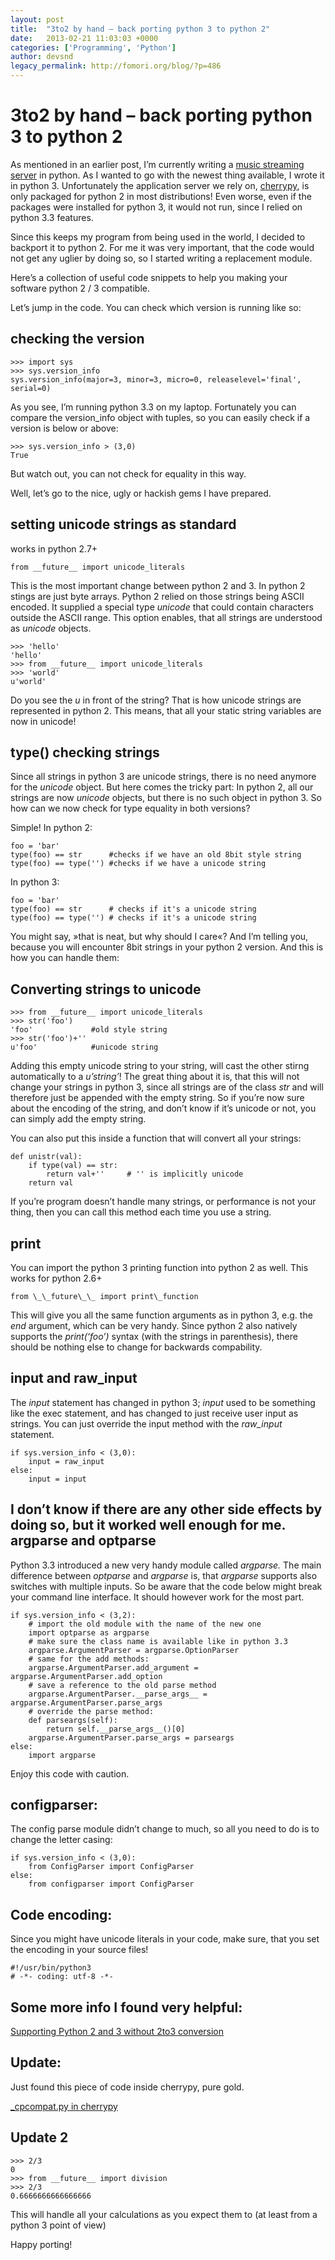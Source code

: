 ```yaml
---
layout: post
title:  "3to2 by hand – back porting python 3 to python 2"
date:   2013-02-21 11:03:03 +0000
categories: ['Programming', 'Python']
author: devsnd
legacy_permalink: http://fomori.org/blog/?p=486
---
```



3to2 by hand – back porting python 3 to python 2
================================================

As mentioned in an earlier post, I’m currently writing a [music streaming server](http://fomori.org/cherrymusic "CherryMusic – A Music Streaming server for your browser") in python. As I wanted to go with the newest thing available, I wrote it in python 3. Unfortunately the application server we rely on, [cherrypy](http://cherrypy.org), is only packaged for python 2 in most distributions! Even worse, even if the packages were installed for python 3, it would not run, since I relied on python 3.3 features.

Since this keeps my program from being used in the world, I decided to backport it to python 2. For me it was very important, that the code would not get any uglier by doing so, so I started writing a replacement module.

Here’s a collection of useful code snippets to help you making your software python 2 / 3 compatible.

Let’s jump in the code. You can check which version is running like so:

checking the version
--------------------

```
>>> import sys
>>> sys.version_info
sys.version_info(major=3, minor=3, micro=0, releaselevel='final', serial=0)
```

As you see, I’m running python 3.3 on my laptop. Fortunately you can compare the version\_info object with tuples, so you can easily check if a version is below or above:

```
>>> sys.version_info > (3,0)
True
```

But watch out, you can not check for equality in this way.

Well, let’s go to the nice, ugly or hackish gems I have prepared.

setting unicode strings as standard
-----------------------------------

works in python 2.7+

```
from __future__ import unicode_literals
```

This is the most important change between python 2 and 3. In python 2 stings are just byte arrays. Python 2 relied on those strings being ASCII encoded. It supplied a special type *unicode* that could contain characters outside the ASCII range. This option enables, that all strings are understood as *unicode* objects.

```
>>> 'hello'
'hello'
>>> from __future__ import unicode_literals
>>> 'world'
u'world'
```

Do you see the *u* in front of the string? That is how unicode strings are represented in python 2. This means, that all your static string variables are now in unicode!

type() checking strings
-----------------------

Since all strings in python 3 are unicode strings, there is no need anymore for the *unicode* object. But here comes the tricky part: In python 2, all our strings are now *unicode* objects, but there is no such object in python 3. So how can we now check for type equality in both versions?

Simple! In python 2:

```
foo = 'bar'
type(foo) == str      #checks if we have an old 8bit style string
type(foo) == type('') #checks if we have a unicode string
```

In python 3:

```
foo = 'bar'
type(foo) == str      # checks if it's a unicode string
type(foo) == type('') # checks if it's a unicode string
```

You might say, »that is neat, but why should I care«? And I’m telling you, because you will encounter 8bit strings in your python 2 version. And this is how you can handle them:

Converting strings to unicode
-----------------------------

```
>>> from __future__ import unicode_literals
>>> str('foo')
'foo'             #old style string
>>> str('foo')+''
u'foo'            #unicode string
```

Adding this empty unicode string to your string, will cast the other stirng automatically to a *u’string’*! The great thing about it is, that this will not change your strings in python 3, since all strings are of the class *str* and will therefore just be appended with the empty string. So if you’re now sure about the encoding of the string, and don’t know if it’s unicode or not, you can simply add the empty string.

You can also put this inside a function that will convert all your strings:

```
def unistr(val):
    if type(val) == str:
        return val+''     # '' is implicitly unicode
    return val
```

If you’re program doesn’t handle many strings, or performance is not your thing, then you can call this method each time you use a string.

print
-----

You can import the python 3 printing function into python 2 as well. This works for python 2.6+

```
from \_\_future\_\_ import print\_function
```

This will give you all the same function arguments as in python 3, e.g. the *end* argument, which can be very handy. Since python 2 also natively supports the *print(‘foo’)* syntax (with the strings in parenthesis), there should be nothing else to change for backwards compability.

input and raw\_input
--------------------

The *input* statement has changed in python 3; *input* used to be something like the exec statement, and has changed to just receive user input as strings. You can just override the input method with the *raw\_input* statement.

```
if sys.version_info < (3,0):
    input = raw_input
else:
    input = input
```

I don’t know if there are any other side effects by doing so, but it worked well enough for me.
argparse and optparse
---------------------

Python 3.3 introduced a new very handy module called *argparse.* The main difference between *optparse* and *argparse* is, that *argparse* supports also switches with multiple inputs. So be aware that the code below might break your command line interface. It should however work for the most part.

```
if sys.version_info < (3,2):
    # import the old module with the name of the new one
    import optparse as argparse
    # make sure the class name is available like in python 3.3
    argparse.ArgumentParser = argparse.OptionParser
    # same for the add methods:
    argparse.ArgumentParser.add_argument = argparse.ArgumentParser.add_option
    # save a reference to the old parse method
    argparse.ArgumentParser.__parse_args__ = argparse.ArgumentParser.parse_args
    # override the parse method:
    def parseargs(self):
        return self.__parse_args__()[0]
    argparse.ArgumentParser.parse_args = parseargs
else:
    import argparse
```

Enjoy this code with caution.

configparser:
-------------

The config parse module didn’t change to much, so all you need to do is to change the letter casing:

```
if sys.version_info < (3,0):
    from ConfigParser import ConfigParser
else:
    from configparser import ConfigParser
```

Code encoding:
--------------

Since you might have unicode literals in your code, make sure, that you set the encoding in your source files!

```
#!/usr/bin/python3
# -*- coding: utf-8 -*-
```

 Some more info I found very helpful:
-------------------------------------

[Supporting Python 2 and 3 without 2to3 conversion](http://python3porting.com/noconv.html "Supporting Python 2 and 3 without 2to3 conversion")

Update:
-------

Just found this piece of code inside cherrypy, pure gold.

[\_cpcompat.py in cherrypy](https://bitbucket.org/cherrypy/cherrypy/src/01b6adcb3849b2ff4fa31e3298b494f6b136369e/cherrypy/_cpcompat.py)

Update 2
--------

```
>>> 2/3
0
>>> from __future__ import division
>>> 2/3
0.6666666666666666
```

This will handle all your calculations as you expect them to (at least from a python 3 point of view)

 

 

 

Happy porting!

 

  

	